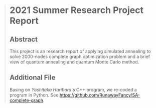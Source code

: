 > # 2021 Summer Research Project Report
> ##  Abstract
>   This project is an research report of applying simulated annealing to solve 2000-nodes complete graph optimization problem and a brief view of quantum annealing and quantum Monte Carlo method.
> ## Additional File
>   Basing on *Yoshitaka Haribara*'s C++ program, we re-coded a program in Python. See https://github.com/RunawayFancy/SA-complete-graph.
